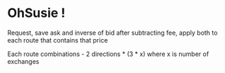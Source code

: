 # OhSusie !

Request, save  ask and inverse of bid after subtracting fee, apply both to each route that contains that price

Each route combinations - 2 directions * (3 * x) where x is number of exchanges
